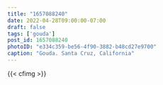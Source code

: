 ```yaml
---
title: "1657088240"
date: 2022-04-28T09:00:00-07:00
draft: false
tags: ['gouda']
post_id: 1657088240
photoID: "e334c359-be56-4f90-3882-b48cd27e9700"
caption: "Gouda. Santa Cruz, California"
---
```

{{< cfimg >}}